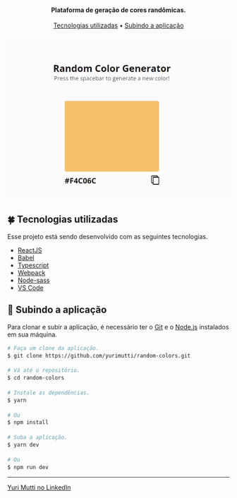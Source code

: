 <h4 align="center">
  Plataforma de geração de cores randômicas.
</h4>

<p align="center">
 <a href="#four_leaf_clover-tecnologias-utilizadas">Tecnologias utilizadas</a> •
 <a href="#rocket-subindo-a-aplicação">Subindo a aplicação</a>
</p>

<h2 align="center">
  <img alt="Random Colors" title="Listagem de Heróis" src="./src/img/random-colors-readme.gif" />
</h2>

## :four_leaf_clover: Tecnologias utilizadas

Esse projeto está sendo desenvolvido com as seguintes tecnologias.

-   [ReactJS](https://reactjs.org/)
-   [Babel](https://babeljs.io/)
-   [Typescript](https://www.typescriptlang.org/)
-   [Webpack](https://webpack.js.org/)
-   [Node-sass](https://github.com/sass/node-sass)
-   [VS Code][vc]

## :rocket: Subindo a aplicação

Para clonar e subir a aplicação, é necessário ter o [Git](https://git-scm.com) e
o [Node.js][nodejs] instalados em sua máquina.

```bash
# Faça um clone da aplicação.
$ git clone https://github.com/yurimutti/random-colors.git

# Vá até o repositório.
$ cd random-colors

# Instale as dependências.
$ yarn

# Ou
$ npm install

# Suba a aplicação.
$ yarn dev

# Ou
$ npm run dev

```

---

[Yuri Mutti no LinkedIn](https://www.linkedin.com/in/yuri-mutti-0418bb1aa/)

[nodejs]: https://nodejs.org/
[npm]: https://www.npmjs.com/
[vc]: https://code.visualstudio.com/
